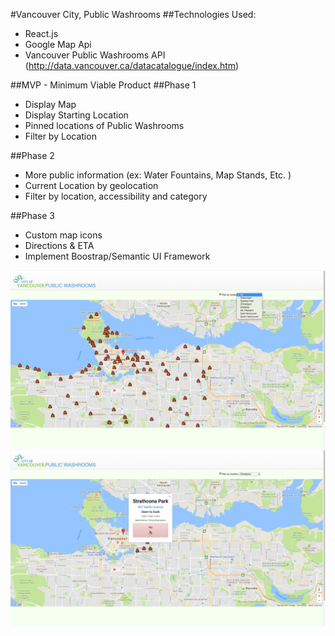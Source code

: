 #Vancouver City, Public Washrooms 
##Technologies Used: 
  - React.js
  - Google Map Api
  - Vancouver Public Washrooms API (http://data.vancouver.ca/datacatalogue/index.htm)

##MVP - Minimum Viable Product
##Phase 1
- Display Map
- Display Starting Location
- Pinned locations of Public Washrooms
- Filter by Location

##Phase 2 
- More public information (ex: Water Fountains, Map Stands, Etc. )
- Current Location by geolocation
- Filter by location, accessibility and category

##Phase 3
- Custom map icons
- Directions & ETA
- Implement Boostrap/Semantic UI Framework


![Screenshot 1](https://raw.githubusercontent.com/marcomoral89/bswdft-hackathon-proj/master/Screenshot1.png)
![Screenshot 2](https://raw.githubusercontent.com/marcomoral89/bswdft-hackathon-proj/master/Screenshot2.png)